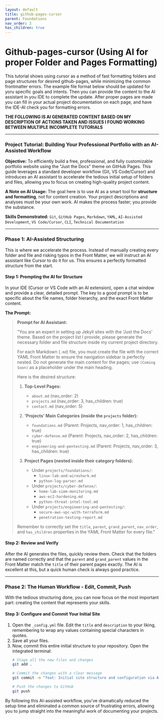 ```yaml
---
layout: default
title: github-pages-cursor
parent: Foundations
nav_order: 3
has_children: true
---
```

# Github-pages-cursor (Using AI for proper Folder and Pages Formatting)

This tutorial shows using cursor as a method of fast formatting folders and page structures for desired github-pages, while minimizing the common frontmatter errors.
The example file format below should be updated for yoru specific goals and intents. Then you can provide the content to the AI assistant in you IDE to complete the update.
After proper pages are made you can fill in your actual project documentation on each page, and have the IDE-AI check you for formatting errors.


**THE FOLLOWING IS AI GENERATED CONTENT BASED ON MY DESCRIPTION OF ACTIONS TAKEN AND ISSUES I FOUND WORKING BETWEEN MULTIPLE INCOMPLETE TUTORIALS**


---

### **Project Tutorial: Building Your Professional Portfolio with an AI-Assisted Workflow**

**Objective:** To efficiently build a free, professional, and fully customizable portfolio website using the "Just the Docs" theme on GitHub Pages. This guide leverages a standard developer workflow (Git, VS Code/Cursor) and introduces an AI assistant to accelerate the tedious initial setup of folders and files, allowing you to focus on creating high-quality project content.

**A Note on AI Usage:** The goal here is to use AI as a smart tool for **structure and formatting**, not for content creation. Your project descriptions and analyses must be your own work. AI makes the process faster; you provide the substance.

**Skills Demonstrated:** `Git`, `GitHub Pages`, `Markdown`, `YAML`, `AI-Assisted Development`, `VS Code/Cursor`, `CLI`, `Technical Documentation`

---

### **Phase 1: AI-Assisted Structuring**

This is where we accelerate the process. Instead of manually creating every folder and file and risking typos in the Front Matter, we will instruct an AI assistant like Cursor to do it for us. This ensures a perfectly formatted structure from the start.

#### **Step 1: Prompting the AI for Structure**

In your IDE (Cursor or VS Code with an AI extension), open a chat window and provide a clear, detailed prompt. The key to a good prompt is to be specific about the file names, folder hierarchy, and the exact Front Matter content.

**The Prompt:**

> **Prompt for AI Assistant:**
>
> "You are an expert in setting up Jekyll sites with the 'Just the Docs' theme. Based on the project list I provide, please generate the necessary folder and file structure inside my current project directory.
>
> For each Markdown (`.md`) file, you must create the file with the correct YAML Front Matter to ensure the navigation sidebar is perfectly nested. Do not generate the main content for the pages; use `(Coming Soon)` as a placeholder under the main heading.
>
> Here is the desired structure:
>
> 1.  **Top-Level Pages:**
>     *   `about.md` (nav_order: 2)
>     *   `projects.md` (nav_order: 3, has_children: true)
>     *   `contact.md` (nav_order: 5)
>
> 2.  **'Projects' Main Categories (inside the `projects` folder):**
>     *   `foundations.md` (Parent: Projects, nav_order: 1, has_children: true)
>     *   `cyber-defense.md` (Parent: Projects, nav_order: 2, has_children: true)
>     *   `engineering-and-pentesting.md` (Parent: Projects, nav_order: 3, has_children: true)
>
> 3.  **Project Pages (nested inside their category folders):**
>     *   Under `projects/foundations/`:
>         *   `linux-lab-and-wireshark.md`
>         *   `python-log-parser.md`
>     *   Under `projects/cyber-defense/`:
>         *   `home-lab-siem-monitoring.md`
>         *   `aws-ec2-hardening.md`
>         *   `python-threat-intel-tool.md`
>     *   Under `projects/engineering-and-pentesting/`:
>         *   `secure-aws-vpc-with-terraform.md`
>         *   `penetration-testing-report.md`
>
> Remember to correctly set the `title`, `parent`, `grand_parent`, `nav_order`, and `has_children` properties in the YAML Front Matter for every file."

#### **Step 2: Review and Verify**
After the AI generates the files, quickly review them. Check that the folders are named correctly and that the `parent` and `grand_parent` values in the Front Matter match the `title` of their parent pages exactly. The AI is excellent at this, but a quick human check is always good practice.

---

### **Phase 2: The Human Workflow - Edit, Commit, Push**

With the tedious structuring done, you can now focus on the most important part: creating the content that represents your skills.

#### **Step 3: Configure and Commit Your Initial Site**

1.  Open the `_config.yml` file. Edit the `title` and `description` to your liking, remembering to wrap any values containing special characters in quotes.
2.  Save all your files.
3.  Now, commit this entire initial structure to your repository. Open the integrated terminal:
    ```bash
    # Stage all the new files and changes
    git add .

    # Commit the changes with a clear message
    git commit -m "feat: Initial site structure and configuration via AI assistant"

    # Push the changes to GitHub
    git push
    ```

By following this AI-assisted workflow, you've dramatically reduced the setup time and eliminated a common source of frustrating errors, allowing you to jump straight into the meaningful work of documenting your projects.
